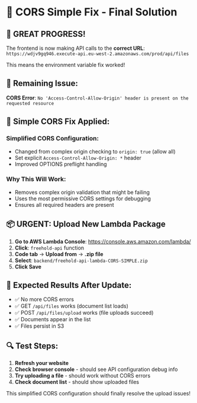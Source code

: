 # 🎯 CORS Simple Fix - Final Solution

## 🎉 GREAT PROGRESS!
The frontend is now making API calls to the **correct URL**:
`https://wdjv9gq946.execute-api.eu-west-2.amazonaws.com/prod/api/files`

This means the environment variable fix worked! 

## 🚨 Remaining Issue:
**CORS Error**: `No 'Access-Control-Allow-Origin' header is present on the requested resource`

## 🔧 Simple CORS Fix Applied:

### **Simplified CORS Configuration:**
- Changed from complex origin checking to `origin: true` (allow all)
- Set explicit `Access-Control-Allow-Origin: *` header
- Improved OPTIONS preflight handling

### **Why This Will Work:**
- Removes complex origin validation that might be failing
- Uses the most permissive CORS settings for debugging
- Ensures all required headers are present

## 📦 **URGENT: Upload New Lambda Package**

1. **Go to AWS Lambda Console**: https://console.aws.amazon.com/lambda/
2. **Click**: `freehold-api` function
3. **Code tab** → **Upload from** → **.zip file**
4. **Select**: `backend/freehold-api-lambda-CORS-SIMPLE.zip`
5. **Click Save**

## 🎯 **Expected Results After Update:**
- ✅ No more CORS errors
- ✅ GET `/api/files` works (document list loads)
- ✅ POST `/api/files/upload` works (file uploads succeed)
- ✅ Documents appear in the list
- ✅ Files persist in S3

## 🔍 **Test Steps:**
1. **Refresh your website**
2. **Check browser console** - should see API configuration debug info
3. **Try uploading a file** - should work without CORS errors
4. **Check document list** - should show uploaded files

This simplified CORS configuration should finally resolve the upload issues!